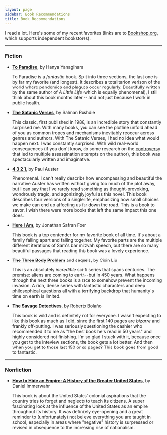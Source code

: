 ```yaml
---
layout: page
sidebar: Book Recommendations
title: Book Recommendations
---
```


I read a lot. Here's some of my recent favorites (links are to [Bookshop.org](https://bookshop.org), which supports independent bookstores).

---

### Fiction

- [**To Paradise**](https://bookshop.org/p/books/to-paradise-hanya-yanagihara/16643172?ean=9780593315651), by Hanya Yanagihara
  
  To Paradise is a _fantastic_ book. Split into three sections, the last one is by far my favorite (and longest). It describes a totalitarion verison of the world where pandemics and plagues occur regularly. Beautifully written by the same author of _A Little Life_ (which is equally phenomenal), I still think about this book months later -- and not just because I work in public health.

- [**The Satanic Verses**](https://bookshop.org/p/books/the-satanic-verses-salman-rushdie/11727765?ean=9780812976717), by Salman Rushdie

  This classic, first published in 1988, is an incredible story that constantly surprised me. With many books, you can see the plotline unfold ahead of you as common tropes and mechanisms inevitably reoccur across genres and authors. With The Satanic Verses, I had no idea what would happen next. I was constantly surprised. With wild real-world consequences (if you don't know, do some research on the [controversy](https://en.wikipedia.org/wiki/Satanic_Verses_controversy) that led to multiple assassination attempts on the author), this book was spectacularly written and imaginative.

- [**4 3 2 1**](https://bookshop.org/p/books/4-3-2-1-paul-auster/230372?ean=9781250618801), by Paul Auster
  
  Phenomenal. I can't really describe how encompassing and beautiful the narrative Auster has written without giving too much of the plot away, but I can say that I've rarely read something as thought-provoking, wondrously tragic, and agonizingly joyful as this novel. This book describes four versions of a single life, emphasizing how small choices we make can end up affecting us far down the road. This is a book to savor. I wish there were more books that left the same impact this one does.

- [**Here I Am**](https://bookshop.org/p/books/here-i-am-jonathan-safran-foer/8526873?ean=9781250135759), by Jonathan Safran Foer
  
  This book is a top contender for my favorite book of all time. It's about a family falling apart and falling together. My favorite parts are the multiple different iterations of Sam's bar mitzvah speech, but there are so many beautiful passages that reading this book was a lovely experience.

- [**The Three Body Problem**](https://bookshop.org/p/books/the-three-body-problem-cixin-liu/265918?ean=9780765382030) and sequels, by Cixin Liu
  
  This is an absolutely _incredible_ sci-fi series that spans centuries. The premise: aliens are coming to earth--but in 450 years. What happens through the next three books is a race to somehow prevent the incoming invasion. A rich, dense series with fantastic characters and deep philosophical questions all with a terrifying backdrop that humanity's time on earth is limited.

- [**The Savage Detectives**](https://bookshop.org/p/books/the-savage-detectives-roberto-bolano/10145596), by Roberto Bola&ntilde;o

  This book is wild and is definitely not for everyone. I wasn't expecting to like this book as much as I did, since the first 140 pages are _bizarre_ and frankly off-putting. I was seriously questioning the cashier who recommended it to me as "the best book he's read in 50 years" and highly considered not finishing. I'm so glad I stuck with it, because once you get to the inteview sections, the book gets a lot better. And then when you get to those last 150 or so pages? This book goes from good to fantastic.

---

### Nonfiction

- [**How to Hide an Empire: A History of the Greater United States**](https://bookshop.org/p/books/how-to-hide-an-empire-a-history-of-the-greater-united-states-daniel-immerwahr/6985644?ean=9781250251091), by Daniel Immerwahr

  This book is about the United States' colonial aspirations that the country tries to forget and neglects to teach its citizens. A super fascinating look at the influence of the United States as an empire throughout its history. It was definitely eye-opening and a great reminder to (unfortunately) not believe everything you are taught in school, especially in areas where "negative" history is surpressed or revised in obsequence to the increasing rise of nationalism.
